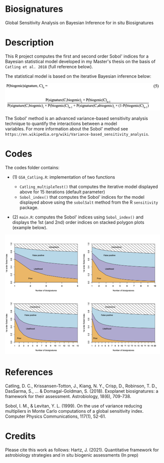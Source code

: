 # Biosignatures
Global Sensitivity Analysis on Bayesian Inference for in situ Biosignatures

# Description

This R project computes the first and second order Sobol' indices for a Bayesian statistical model developed in my Master's thesis
on the basis of `Catling et al. 2018` (full reference below).

The statistical model is based on the iterative Bayesian inference below:

<img src="images/formula.png"/>

The Sobol' method is an advanced variance-based sensitivity analysis technique to quantify the interactions between a model\
variables. For more information about the Sobol' method see `https://en.wikipedia.org/wiki/Variance-based_sensitivity_analysis`.

# Codes

The codes folder contains:
* (1) `GSA_Catling.R`: implementation of two functions
  * `Catling_multipleTest()` that computes the iterative model displayed above for 15 iterations (default parameter)
  * `Sobol_index()` that computes the Sobol' indices for the model displayed above using the `sobolSalt` method from the R `sensitivity` package.

* (2) `main.R`: computes the Sobol' indices using `Sobol_index()` and displays the 1st (and 2nd) order indices on stacked polygon plots (example below).

<img src="images/1stOrder_plots.png"/>

# References

Catling, D. C., Krissansen-Totton, J., Kiang, N. Y., Crisp, D., Robinson, T. D., DasSarma, S., ... & Domagal-Goldman, S. (2018). Exoplanet biosignatures: a framework for their assessment. Astrobiology, 18(6), 709-738.

Sobol, I. M., & Levitan, Y. L. (1999). On the use of variance reducing multipliers in Monte Carlo computations of a global sensitivity index. Computer Physics Communications, 117(1), 52-61.

# Credits 

Please cite this work as follows:
Hartz, J. (2021). Quantitative framework for astrobiology strategies and in situ biogenic assessments (In prep) 
       
